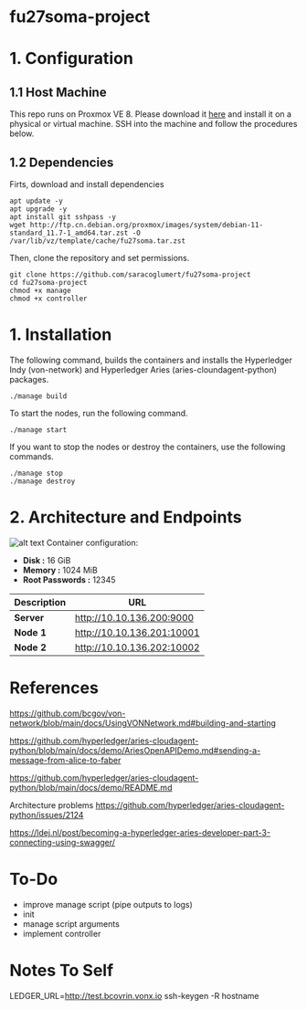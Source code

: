 # fu27soma-project

# 1. Configuration
## 1.1 Host Machine
This repo runs on Proxmox VE 8. Please download it [here](https://www.proxmox.com/en/proxmox-virtual-environment/overview) and install it on a physical or virtual machine. SSH into the machine and follow the procedures below.
## 1.2 Dependencies
Firts, download and install dependencies
```
apt update -y
apt upgrade -y
apt install git sshpass -y
wget http://ftp.cn.debian.org/proxmox/images/system/debian-11-standard_11.7-1_amd64.tar.zst -O /var/lib/vz/template/cache/fu27soma.tar.zst
```

Then, clone the repository and set permissions.
```
git clone https://github.com/saracoglumert/fu27soma-project
cd fu27soma-project
chmod +x manage
chmod +x controller
```
# 1. Installation
The following command, builds the containers and installs the Hyperledger Indy (von-network) and Hyperledger Aries (aries-cloundagent-python) packages.
```
./manage build
```

To start the nodes, run the following command.
```
./manage start
```

If you want to stop the nodes or destroy the containers, use the following commands.
```
./manage stop
./manage destroy
```

# 2. Architecture and Endpoints
![alt text](https://github.com/saracoglumert/fu27soma-project/blob/main/thesis/img/arch.png)
Container configuration:
- **Disk :** 16 GiB
- **Memory :** 1024 MiB
- **Root Passwords :** 12345


| **Description**           | **URL**                       |
|---------------------------|---------------------------------|
| **Server**                | http://10.10.136.200:9000       |
| **Node 1**                | http://10.10.136.201:10001      |
| **Node 2**                | http://10.10.136.202:10002      |

# References

https://github.com/bcgov/von-network/blob/main/docs/UsingVONNetwork.md#building-and-starting

https://github.com/hyperledger/aries-cloudagent-python/blob/main/docs/demo/AriesOpenAPIDemo.md#sending-a-message-from-alice-to-faber

https://github.com/hyperledger/aries-cloudagent-python/blob/main/docs/demo/README.md

Architecture problems
https://github.com/hyperledger/aries-cloudagent-python/issues/2124

https://ldej.nl/post/becoming-a-hyperledger-aries-developer-part-3-connecting-using-swagger/

# To-Do
- improve manage script (pipe outputs to logs)
- init
- manage script arguments
- implement controller

# Notes To Self
LEDGER_URL=http://test.bcovrin.vonx.io
ssh-keygen -R hostname